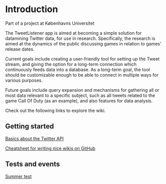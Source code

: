 # Introduction #

Part of a project at Københavns Universitet

The TweetListener app is aimed at becoming a simple solution for datamining Twitter data, for use in research. Specifically, the research is aimed at the dynamics of the public discussing games in relation to games' release dates.

Current goals include creating a user-friendly tool for setting up the Tweet stream, and giving the option for a long-term connection which continuously feeds data into a database. As a long-term goal, the tool should be customizable enough to be able to connect in multiple ways for various purposes.

Future goals include query expansion and mechanisms for gathering all or most data relevant to a specific subject, such as all tweets related to the game Call Of Duty (as an example), and also features for data analysis.

Check out the following links to explore the wiki.

## Getting started

[Basics about the Twitter API](basicTwitterApi.md)

[Cheatsheet for writing nice wikis on GitHub](https://github.com/adam-p/markdown-here/wiki/Markdown-Cheatsheet)

## Tests and events

[Summer test](tests/summer.md)
